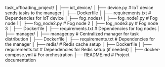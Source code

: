 task_offloading_project/
│
├── iot_device/
│   ├── device.py  # IoT device sends tasks to the manager
│   ├── Dockerfile
│   ├── requirements.txt  # Dependencies for IoT device
│
├── fog_nodes/
│   ├── fog_node1.py  # Fog node 1
│   ├── fog_node2.py  # Fog node 2
│   ├── fog_node3.py  # Fog node 3
│   ├── Dockerfile
│   ├── requirements.txt  # Dependencies for fog nodes
│
├── manager/
│   ├── manager.py  # Centralized manager for task distribution
│   ├── Dockerfile
│   ├── requirements.txt  # Dependencies for the manager
│
├── redis/  # Redis cache setup
│   ├── Dockerfile
│   ├── requirements.txt  # Dependencies for Redis setup (if needed)
│
├── docker-compose.yml  # For orchestration
├── README.md  # Project documentation
